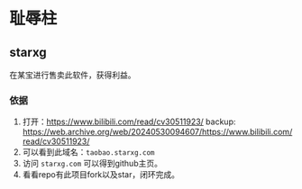 # 耻辱柱

## starxg

在某宝进行售卖此软件，获得利益。

### 依据

1. 打开：https://www.bilibili.com/read/cv30511923/ backup: https://web.archive.org/web/20240530094607/https://www.bilibili.com/read/cv30511923/
2. 可以看到此域名：`taobao.starxg.com`
3. 访问 `starxg.com` 可以得到github主页。
4. 看看repo有此项目fork以及star，闭环完成。
